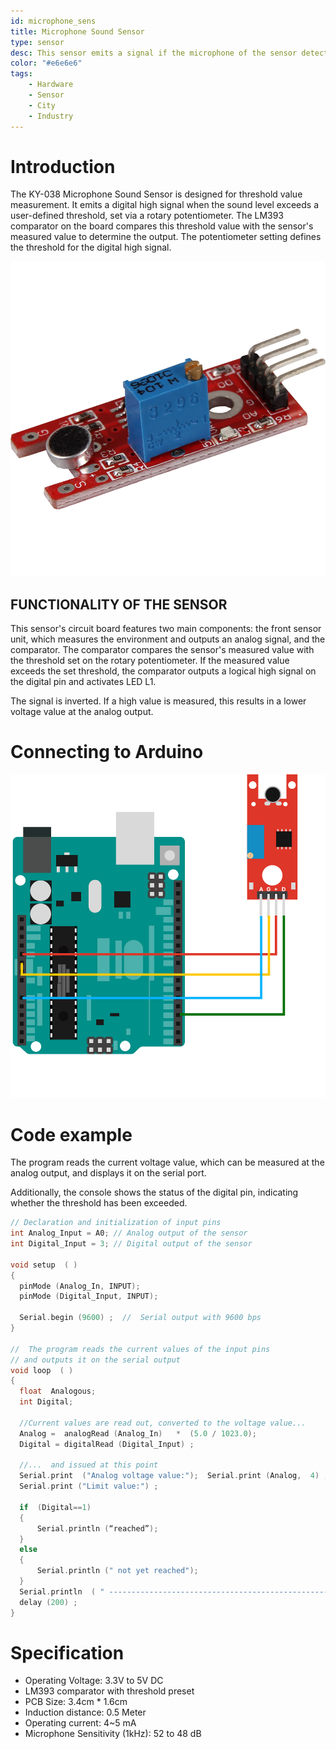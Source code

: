 ```yaml
---
id: microphone_sens
title: Microphone Sound Sensor
type: sensor
desc: This sensor emits a signal if the microphone of the sensor detects a noise. The sensitivity of the sensor can be adjusted by means of a controller.
color: "#e6e6e6"
tags:
    - Hardware
    - Sensor
    - City
    - Industry
---
```


# Introduction

The KY-038 Microphone Sound Sensor is designed for threshold value measurement. It emits a digital high signal when the sound level exceeds a user-defined threshold, set via a rotary potentiometer. The LM393 comparator on the board compares this threshold value with the sensor's measured value to determine the output. The potentiometer setting defines the threshold for the digital high signal.

![microphone-small](img/microphone-small.png#width=300)

## FUNCTIONALITY OF THE SENSOR

This sensor's circuit board features two main components: the front sensor unit, which measures the environment and outputs an analog signal, and the comparator. The comparator compares the sensor's measured value with the threshold set on the rotary potentiometer. If the measured value exceeds the set threshold, the comparator outputs a logical high signal on the digital pin and activates LED L1.

<alert type="warning">The signal is inverted. If a high value is measured, this results in a lower voltage value at the analog output.</alert>


# Connecting to Arduino

![microphone-small--arduino](img/arduino-connection.svg#width=500)

# Code example

The program reads the current voltage value, which can be measured at the analog output, and displays it on the serial port.

Additionally, the console shows the status of the digital pin, indicating whether the threshold has been exceeded.

``` c
// Declaration and initialization of input pins
int Analog_Input = A0; // Analog output of the sensor
int Digital_Input = 3; // Digital output of the sensor
  
void setup  ( )
{
  pinMode (Analog_In, INPUT);
  pinMode (Digital_Input, INPUT);
       
  Serial.begin (9600) ;  //  Serial output with 9600 bps
}
  
//  The program reads the current values of the input pins
// and outputs it on the serial output
void loop  ( )
{
  float  Analogous;
  int Digital;
    
  //Current values are read out, converted to the voltage value...
  Analog =  analogRead (Analog_In)   *  (5.0 / 1023.0); 
  Digital = digitalRead (Digital_Input) ;
    
  //...  and issued at this point
  Serial.print  ("Analog voltage value:");  Serial.print (Analog,  4) ;   Serial.print  ("V, ");
  Serial.print ("Limit value:") ;
  
  if  (Digital==1) 
  {
      Serial.println (“reached”);
  }
  else
  {
      Serial.println (" not yet reached");
  }
  Serial.println  ( " ----------------------------------------------------------------") ;
  delay (200) ;
}

```

# Specification

- Operating Voltage: 3.3V to 5V DC
- LM393 comparator with threshold preset
- PCB Size: 3.4cm * 1.6cm
- Induction distance: 0.5 Meter
- Operating current:  4~5 mA
- Microphone Sensitivity (1kHz): 52 to 48 dB

